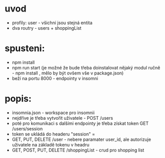 # uvod
- profily: user - všichni jsou stejná entita
- dva routry - users + shoppingList

# spusteni: 
- npm install 
- npm run start (je možné že bude třeba doinstalovat nějaký modul ručně - npm install <modul>, mělo by být ovšem vše v package.json)
- beží na portu 8000 - endpointy v insomni

# popis: 
- insomnia.json - workspace pro insomnii
- nejdříve je třeba vytvořit uživatele - POST /users
- poté pro komunikaci s dalšími endpointy je třeba získat token GET /users/session
- token se ukládá do headeru "session" = <token>
- GET, PUT, DELETE /user - nebere paramater user_id, ale autorizuje uživatele na základě tokenu v headru
- GET, POST, PUT, DELETE /shoppingList - crud pro shopping list
